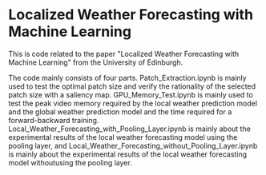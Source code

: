# Localized Weather Forecasting with Machine Learning
This is code related to the paper "Localized Weather Forecasting with Machine Learning" from the University of Edinburgh.

The code mainly consists of four parts. Patch_Extraction.ipynb is mainly used to test the optimal patch size and verify the rationality of the selected patch size with a saliency map. GPU_Memory_Test.ipynb is mainly used to test the peak video memory required by the local weather prediction model and the global weather prediction model and the time required for a forward-backward training. Local_Weather_Forecasting_with_Pooling_Layer.ipynb is mainly about the experimental results of the local weather forecasting model using the pooling layer, and Local_Weather_Forecasting_without_Pooling_Layer.ipynb is mainly about the experimental results of the local weather forecasting model withoutusing the pooling layer.
